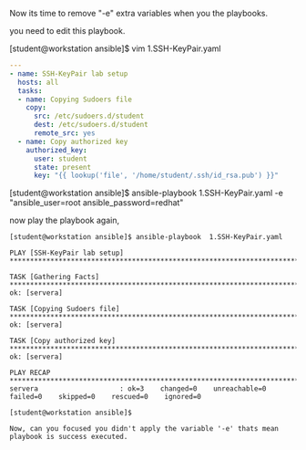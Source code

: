 Now its time to remove "-e" extra variables when you the playbooks.

you need to edit this playbook. 

  [student@workstation ansible]$ vim 1.SSH-KeyPair.yaml 

  
```yml
--- 
- name: SSH-KeyPair lab setup
  hosts: all
  tasks: 
  - name: Copying Sudoers file  
    copy: 
      src: /etc/sudoers.d/student
      dest: /etc/sudoers.d/student
      remote_src: yes 
  - name: Copy authorized key 
    authorized_key: 
      user: student
      state: present
      key: "{{ lookup('file', '/home/student/.ssh/id_rsa.pub') }}"
```

  [student@workstation ansible]$ ansible-playbook  1.SSH-KeyPair.yaml  -e "ansible_user=root ansible_password=redhat"

now play the playbook again, 

    [student@workstation ansible]$ ansible-playbook  1.SSH-KeyPair.yaml

    PLAY [SSH-KeyPair lab setup] *********************************************************************************************

    TASK [Gathering Facts] ***************************************************************************************************
    ok: [servera]

    TASK [Copying Sudoers file] **********************************************************************************************
    ok: [servera]

    TASK [Copy authorized key] ***********************************************************************************************
    ok: [servera]

    PLAY RECAP ***************************************************************************************************************
    servera                    : ok=3    changed=0    unreachable=0    failed=0    skipped=0    rescued=0    ignored=0

    [student@workstation ansible]$

    Now, can you focused you didn't apply the variable '-e' thats mean playbook is success executed.